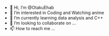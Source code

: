 - 👋 Hi, I’m @OtakuEhab
- 👀 I’m interested in Coding and Watching anime
- 🌱 I’m currently learning data analysis and C++
- 💞️ I’m looking to collaborate on ...
- 📫 How to reach me ...

<!---
OtakuEhab/OtakuEhab is a ✨ special ✨ repository because its `README.md` (this file) appears on your GitHub profile.
You can click the Preview link to take a look at your changes.
--->
